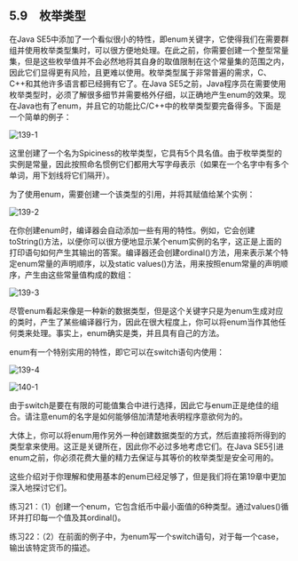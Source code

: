 ## 5.9　枚举类型

在Java SE5中添加了一个看似很小的特性，即enum关键字，它使得我们在需要群组并使用枚举类型集时，可以很方便地处理。在此之前，你需要创建一个整型常量集，但是这些枚举值并不会必然地将其自身的取值限制在这个常量集的范围之内，因此它们显得更有风险，且更难以使用。枚举类型属于非常普遍的需求，C、C++和其他许多语言都已经拥有它了。在Java SE5之前，Java程序员在需要使用枚举类型时，必须了解很多细节并需要格外仔细，以正确地产生enum的效果。现在Java也有了enum，并且它的功能比C/C++中的枚举类型要完备得多。下面是一个简单的例子：

![139-1](../Images/image02782.jpeg)

这里创建了一个名为Spiciness的枚举类型，它具有5个具名值。由于枚举类型的实例是常量，因此按照命名惯例它们都用大写字母表示（如果在一个名字中有多个单词，用下划线将它们隔开）。

为了使用enum，需要创建一个该类型的引用，并将其赋值给某个实例：

![139-2](../Images/image02783.jpeg)

在你创建enum时，编译器会自动添加一些有用的特性。例如，它会创建toString()方法，以便你可以很方便地显示某个enum实例的名字，这正是上面的打印语句如何产生其输出的答案。编译器还会创建ordinal()方法，用来表示某个特定enum常量的声明顺序，以及static values()方法，用来按照enum常量的声明顺序，产生由这些常量值构成的数组：

![139-3](../Images/image02784.jpeg)

尽管enum看起来像是一种新的数据类型，但是这个关键字只是为enum生成对应的类时，产生了某些编译器行为，因此在很大程度上，你可以将enum当作其他任何类来处理。事实上，enum确实是类，并且具有自己的方法。

enum有一个特别实用的特性，即它可以在switch语句内使用：

![139-4](../Images/image02785.jpeg)

![140-1](../Images/image02786.jpeg)

由于switch是要在有限的可能值集合中进行选择，因此它与enum正是绝佳的组合。请注意enum的名字是如何能够倍加清楚地表明程序意欲何为的。

大体上，你可以将enum用作另外一种创建数据类型的方式，然后直接将所得到的类型拿来使用。这正是关键所在，因此你不必过多地考虑它们。在Java SE5引进enum之前，你必须花费大量的精力去保证与其等价的枚举类型是安全可用的。

这些介绍对于你理解和使用基本的enum已经足够了，但是我们将在第19章中更加深入地探讨它们。

练习21：（1）创建一个enum，它包含纸币中最小面值的6种类型。通过values()循环并打印每一个值及其ordinal()。

练习22：（2）在前面的例子中，为enum写一个switch语句，对于每一个case，输出该特定货币的描述。